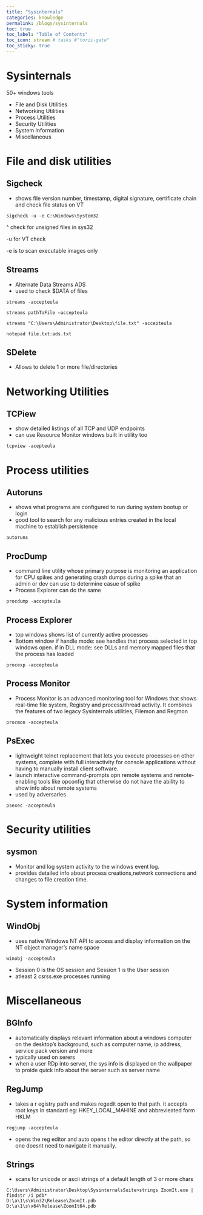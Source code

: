 ```yaml
---
title: "Sysinternals"
categories: knowledge
permalink: /blogs/sysinternals
toc: true
toc_label: "Table of Contents"
toc_icon: stream # tasks #"torii-gate"
toc_sticky: true
---
```


# Sysinternals

50+ windows tools

- File and Disk Utilities
- Networking Utilities
- Process Utilities
- Security Utilities
- System Information
- Miscellaneous

# File and disk utilities

## Sigcheck

- shows file version number, timestamp, digital signature, certificate chain and check file status on VT

```
sigcheck -u -e C:\Windows\System32
```

^ check for unsigned files in sys32

-u for VT check

-e is to scan executable images only

## Streams

- Alternate Data Streams ADS
- used to check $DATA of files

```
streams -accepteula

streams pathToFile —accepteula

streams "C:\Users\Administrator\Desktop\file.txt" -accepteula

notepad file.txt:ads.txt
```

## SDelete

- Allows to delete 1 or more file/directories

# Networking Utilities

## TCPiew

- show detailed listings of all TCP and UDP endpoints
- can use Resource Monitor windows built in utility too

```
tcpview -acepteula
```

# Process utilities

## Autoruns

- shows what programs are configured to run during system bootup or login
- good tool to search for any malicious entries created in the local machine to establish persistence

```
autoruns
```

## ProcDump

- command line utility whose primary purpose is monitoring an application for CPU spikes and generating crash dumps during a spike that an admin or dev can use to determine casue of spike
- Process Explorer can do the same

```
procdump -accepteula
```

## Process Explorer

- top windows shows list of currently active processes
- Bottom window if handle mode: see handles that process selected in top windows open. if in DLL mode: see DLLs and memory mapped files that the process has loaded

```
procexp -accepteula
```

## **Process Monitor**

- Process Monitor is an advanced monitoring tool for Windows that shows real-time file system, Registry and process/thread activity. It combines the features of two legacy Sysinternals utilities, Filemon and Regmon

```
procmon -accepteula
```

## PsExec

- lightweight telnet replacement that lets you execute processes on other systems, complete with full interactivity for console applications without having to manually install client software.
- launch interactive command-prompts opn remote systems and remote-enabling tools like opconfig that otherwise do not have the ability to show info about remote systems
- used by adversaries

```
psexec -accepteula
```

# Security utilities

## sysmon

- Monitor and log system activity to the windows event log.
- provides detailed info about process creations,network connections and changes to file creation time.

# System information

## WindObj

- uses native Windows NT API to access and display information on the NT object manager’s name space

```
winobj -accepteula
```

- Session 0 is the OS session and Session 1 is the User session
- atleast 2 csrss.exe processes running

# Miscellaneous

## BGInfo

- automatically displays relevant information about a windows computer on the desktop’s background, such as computer name, ip address, service pack version and more
- typically used on serers
- when a user RDp into server, the sys info is displayed on the wallpaper to proide quick info about the server such as server name

## RegJump

- takes a r egistry path and makes regedit open to that path. it accepts root keys in standard eg: HKEY_LOCAL_MAHINE and abbrevieated form HKLM

```
regjump -accepteula
```

- opens the reg editor and auto opens t he editor directly at the path, so one doesnt need to navigate it manually.

## Strings

- scans for unicode or ascii strings of a default length of 3 or more chars

```
C:\Users\Administrator\Desktop\SysinternalsSuite>strings ZoomIt.exe | findstr /i pdb*
D:\a\1\s\Win32\Release\ZoomIt.pdb
D:\a\1\s\x64\Release\ZoomIt64.pdb
```